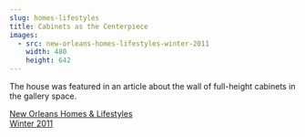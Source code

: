 ```yaml
---
slug: homes-lifestyles
title: Cabinets as the Centerpiece
images:
  - src: new-orleans-homes-lifestyles-winter-2011
    width: 480
    height: 642
---
```

The house was featured in an article about the wall of full-height cabinets in the gallery space.

[New Orleans Homes & Lifestyles<br>Winter 2011][article]

[article]: https://www.myneworleans.com/home-renewal-cabinets-as-the-centerpiece/ "Cabinets as the Centerpiece"
